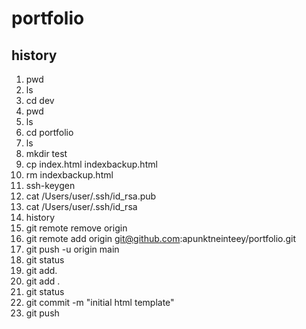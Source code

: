 # portfolio

## history
1.  pwd
2.  ls
3.  cd dev
4.  pwd
5.  ls
6.  cd portfolio
7.  ls
8.  mkdir test
9.  cp index.html indexbackup.html
10.  rm indexbackup.html
76.  ssh-keygen
77. cat /Users/user/.ssh/id_rsa.pub
78.  cat /Users/user/.ssh/id_rsa
79.  history
80.  git remote remove origin
81.  git remote add origin git@github.com:apunktneinteey/portfolio.git
82.  git push -u origin main
83.  git status
84.  git add.
85.  git add .
86.  git status
87.  git commit -m "initial html template"
88.  git push
